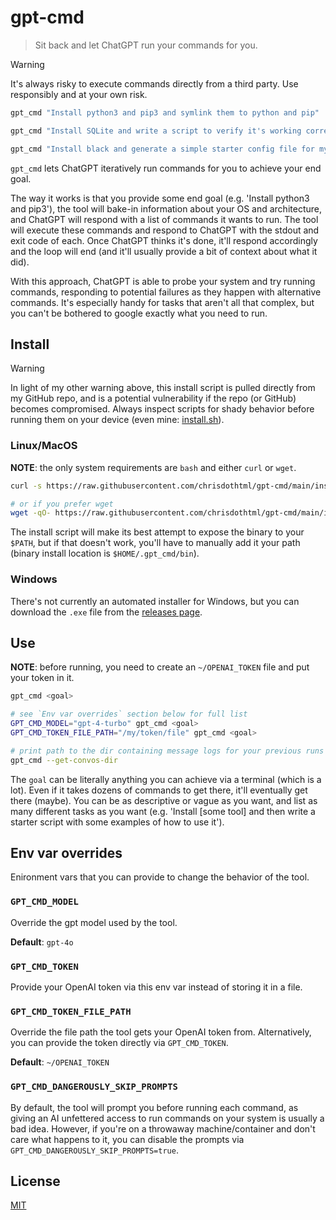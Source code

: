 # gpt-cmd

> Sit back and let ChatGPT run your commands for you.

> [!WARNING]
> It's always risky to execute commands directly from a third party. Use responsibly and at your own risk.

```sh
gpt_cmd "Install python3 and pip3 and symlink them to python and pip"

gpt_cmd "Install SQLite and write a script to verify it's working correctly"

gpt_cmd "Install black and generate a simple starter config file for my python project"
```

`gpt_cmd` lets ChatGPT iteratively run commands for you to achieve your end goal.

The way it works is that you provide some end goal (e.g. 'Install python3 and pip3'), the tool will bake-in information about your OS and architecture, and ChatGPT will respond with a list of commands it wants to run. The tool will execute these commands and respond to ChatGPT with the stdout and exit code of each. Once ChatGPT thinks it's done, it'll respond accordingly and the loop will end (and it'll usually provide a bit of context about what it did).

With this approach, ChatGPT is able to probe your system and try running commands, responding to potential failures as they happen with alternative commands. It's especially handy for tasks that aren't all that complex, but you can't be bothered to google exactly what you need to run.

## Install

> [!WARNING]
> In light of my other warning above, this install script is pulled directly from my GitHub repo, and is a potential vulnerability if the repo (or GitHub) becomes compromised. Always inspect scripts for shady behavior before running them on your device (even mine: [install.sh](https://raw.githubusercontent.com/chrisdothtml/gpt-cmd/main/install.sh)).

### Linux/MacOS

**NOTE**: the only system requirements are `bash` and either `curl` or `wget`.

```sh
curl -s https://raw.githubusercontent.com/chrisdothtml/gpt-cmd/main/install.sh | bash

# or if you prefer wget
wget -qO- https://raw.githubusercontent.com/chrisdothtml/gpt-cmd/main/install.sh | bash
```

The install script will make its best attempt to expose the binary to your `$PATH`, but if that doesn't work, you'll have to manually add it your path (binary install location is `$HOME/.gpt_cmd/bin`).

### Windows

There's not currently an automated installer for Windows, but you can download the `.exe` file from the [releases page](https://github.com/chrisdothtml/gpt-cmd/releases).

## Use

**NOTE**: before running, you need to create an `~/OPENAI_TOKEN` file and put your token in it.

```sh
gpt_cmd <goal>

# see `Env var overrides` section below for full list
GPT_CMD_MODEL="gpt-4-turbo" gpt_cmd <goal>
GPT_CMD_TOKEN_FILE_PATH="/my/token/file" gpt_cmd <goal>

# print path to the dir containing message logs for your previous runs
gpt_cmd --get-convos-dir
```

The `goal` can be literally anything you can achieve via a terminal (which is a lot). Even if it takes dozens of commands to get there, it'll eventually get there (maybe). You can be as descriptive or vague as you want, and list as many different tasks as you want (e.g. 'Install [some tool] and then write a starter script with some examples of how to use it').

## Env var overrides

Enironment vars that you can provide to change the behavior of the tool.

### `GPT_CMD_MODEL`

Override the gpt model used by the tool.

**Default**: `gpt-4o`

### `GPT_CMD_TOKEN`

Provide your OpenAI token via this env var instead of storing it in a file.

### `GPT_CMD_TOKEN_FILE_PATH`

Override the file path the tool gets your OpenAI token from. Alternatively, you can provide the token directly via `GPT_CMD_TOKEN`.

**Default**: `~/OPENAI_TOKEN`

### `GPT_CMD_DANGEROUSLY_SKIP_PROMPTS`

By default, the tool will prompt you before running each command, as giving an AI unfettered access to run commands on your system is usually a bad idea. However, if you're on a throwaway machine/container and don't care what happens to it, you can disable the prompts via `GPT_CMD_DANGEROUSLY_SKIP_PROMPTS=true`.

## License

[MIT](license)
